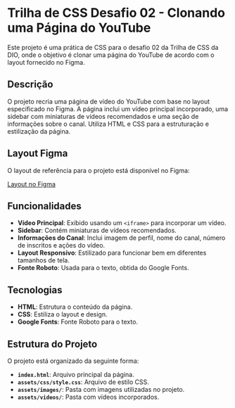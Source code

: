# Trilha de CSS Desafio 02 - Clonando uma Página do YouTube

Este projeto é uma prática de CSS para o desafio 02 da Trilha de CSS da DIO, onde o objetivo é clonar uma página do YouTube de acordo com o layout fornecido no Figma.

## Descrição

O projeto recria uma página de vídeo do YouTube com base no layout especificado no Figma. A página inclui um vídeo principal incorporado, uma sidebar com miniaturas de vídeos recomendados e uma seção de informações sobre o canal. Utiliza HTML e CSS para a estruturação e estilização da página.

## Layout Figma

O layout de referência para o projeto está disponível no Figma:

[Layout no Figma](https://www.figma.com/design/lrRWUZPKnqMDZrSDJmZxUS/Desafio-de-Flexbox---DIO?node-id=1-2&node-type=FRAME&t=bzW42sjNokV4syfR-0)

## Funcionalidades

- **Vídeo Principal**: Exibido usando um `<iframe>` para incorporar um vídeo.
- **Sidebar**: Contém miniaturas de vídeos recomendados.
- **Informações do Canal**: Inclui imagem de perfil, nome do canal, número de inscritos e ações do vídeo.
- **Layout Responsivo**: Estilizado para funcionar bem em diferentes tamanhos de tela.
- **Fonte Roboto**: Usada para o texto, obtida do Google Fonts.

## Tecnologias

- **HTML**: Estrutura o conteúdo da página.
- **CSS**: Estiliza o layout e design.
- **Google Fonts**: Fonte Roboto para o texto.

## Estrutura do Projeto

O projeto está organizado da seguinte forma:

- **`index.html`**: Arquivo principal da página.
- **`assets/css/style.css`**: Arquivo de estilo CSS.
- **`assets/images/`**: Pasta com imagens utilizadas no projeto.
- **`assets/videos/`**: Pasta com vídeos incorporados.